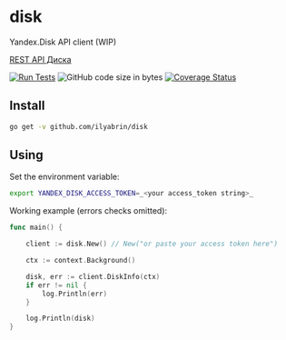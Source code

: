 # disk

Yandex.Disk API client (WIP)

[REST API Диска](https://yandex.ru/dev/disk/rest/)

<!-- ![GitHub](https://img.shields.io/github/license/ilyabrin/disk) -->
[![Run Tests](https://github.com/ilyabrin/disk/actions/workflows/test.yml/badge.svg)](https://github.com/ilyabrin/disk/actions/workflows/test.yml)
![GitHub code size in bytes](https://img.shields.io/github/languages/code-size/ilyabrin/disk)
[![Coverage Status](https://coveralls.io/repos/github/ilyabrin/disk/badge.svg?branch=release)](https://coveralls.io/github/ilyabrin/disk?branch=release)

<!-- ![GitHub All Releases](https://img.shields.io/github/downloads/ilyabrin/disk/total) -->
<!-- ![GitHub last commit](https://img.shields.io/github/last-commit/ilyabrin/disk) -->
<!-- ![GitHub pull requests](https://img.shields.io/github/issues-pr-raw/ilyabrin/disk) -->

## Install

```sh
go get -v github.com/ilyabrin/disk
```

## Using

Set the environment variable:

```sh
export YANDEX_DISK_ACCESS_TOKEN=_<your access_token string>_
```

Working example (errors checks omitted):

```go
func main() {

    client := disk.New() // New("or paste your access token here")

    ctx := context.Background()

    disk, err := client.DiskInfo(ctx)
    if err != nil {
        log.Println(err)
    }

    log.Println(disk)
}

```
